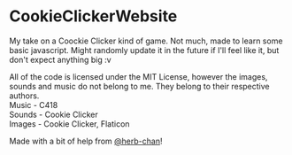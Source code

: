 # CookieClickerWebsite
My take on a Coockie Clicker kind of game. Not much, made to learn some basic javascript.
Might randomly update it in the future if I'll feel like it, but don't expect anything big :v

All of the code is licensed under the MIT License, however the images, sounds and music do not belong to me. They belong to their respective authors.<br>
Music - C418<br>
Sounds - Cookie Clicker<br>
Images - Cookie Clicker, Flaticon<br>

Made with a bit of help from [@herb-chan](https://github.com/herb-chan)!
